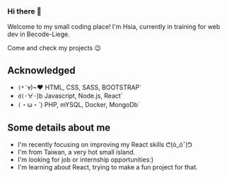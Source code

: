 ### Hi there 👋

Welcome to my small coding place! I'm Hsia, currently in training for web dev in Becode-Liege.

Come and check my projects 😉

## Acknowledged

- `(*´∀`)~♥ HTML, CSS, SASS, BOOTSTRAP`
- `d(`･∀･)b Javascript, Node.js, React`
- `(`・ω・´) PHP, mYSQL, Docker, MongoDb`

## Some details about me
- I'm recently focusing on improving my React skills ᕦ(ò_óˇ)ᕤ
- I'm from Taiwan, a very hot small island.
- I'm looking for job or internship opportunities:)
- I'm learning about React, trying to make a fun project for that.
